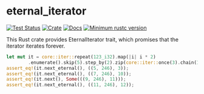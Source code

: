 # eternal_iterator

[![Test Status](https://github.com/yasuo-ozu/eternal_iterator/workflows/Tests/badge.svg?event=push)](https://github.com/yasuo-ozu/eternal_iterator/actions)
[![Crate](https://img.shields.io/crates/v/eternal_iterator.svg)](https://crates.io/crates/eternal_iterator)
[![Docs](https://docs.rs/eternal_iterator/badge.svg)](https://docs.rs/eternal_iterator)
[![Minimum rustc version](https://img.shields.io/badge/rustc-1.51+-lightgray.svg)]()

This Rust crate provides EternalIterator trait, which promises that the iterator
iterates forever.

```rs
let mut it = core::iter::repeat(123_i32).map(|i| i * 2)
		.enumerate().skip(5).step_by(2).zip(core::iter::once(3).chain(10..));
assert_eq!(it.next_eternal(), ((5, 246), 3));
assert_eq!(it.next_eternal(), ((7, 246), 10));
assert_eq!(it.next(), Some(((9, 246), 11)));
assert_eq!(it.next_eternal(), ((11, 246), 12));
```
